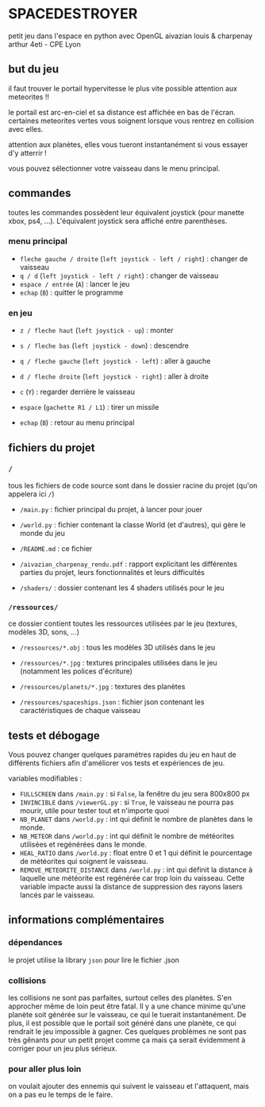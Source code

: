 # SPACEDESTROYER

petit jeu dans l'espace en python avec OpenGL
aivazian louis & charpenay arthur 4eti - CPE Lyon

## but du jeu

il faut trouver le portail hypervitesse le plus vite possible
attention aux meteorites !!

le portail est arc-en-ciel et sa distance est affichée en bas de l'écran.
certaines meteorites vertes vous soignent lorsque vous rentrez en collision avec elles.

attention aux planètes, elles vous tueront instantanément si vous essayer d'y atterrir !

vous pouvez sélectionner votre vaisseau dans le menu principal.

## commandes

toutes les commandes possèdent leur équivalent joystick (pour manette xbox, ps4, ...). L'équivalent joystick sera affiché entre parenthèses.

### menu principal

- `fleche gauche / droite` (`left joystick - left / right`) : changer de vaisseau
- `q / d` (`left joystick - left / right`) : changer de vaisseau
- `espace / entrée` (`A`) : lancer le jeu
- `echap` (`B`) : quitter le programme

### en jeu

- `z / fleche haut` (`left joystick - up`) : monter
- `s / fleche bas` (`left joystick - down`) : descendre
- `q / fleche gauche` (`left joystick - left`) : aller à gauche
- `d / fleche droite` (`left joystick - right`) : aller à droite

- `c` (`Y`) : regarder derrière le vaisseau
- `espace` (`gachette R1 / L1`) : tirer un missile

- `echap` (`B`) : retour au menu principal


## fichiers du projet

### `/`

tous les fichiers de code source sont dans le dossier racine du projet (qu'on appelera ici `/`)

- `/main.py` : fichier principal du projet, à lancer pour jouer
- `/world.py` : fichier contenant la classe World (et d'autres), qui gère le monde du jeu
- `/README.md` : ce fichier

- `/aivazian_charpenay_rendu.pdf` : rapport explicitant les différentes parties du projet, leurs fonctionnalités et leurs difficultés

- `/shaders/` : dossier contenant les 4 shaders utilisés pour le jeu


### `/ressources/`

ce dossier contient toutes les ressources utilisées par le jeu (textures, modèles 3D, sons, ...)

- `/ressources/*.obj` : tous les modèles 3D utilisés dans le jeu
- `/ressources/*.jpg` : textures principales utilisées dans le jeu (notamment les polices d'écriture)
- `/ressources/planets/*.jpg` : textures des planètes

- `/ressources/spaceships.json` : fichier json contenant les caractéristiques de chaque vaisseau

## tests et débogage

Vous pouvez changer quelques paramètres rapides du jeu en haut de différents fichiers afin d'améliorer vos tests et expériences de jeu.

variables modifiables :

- `FULLSCREEN` dans `/main.py` : si `False`, la fenêtre du jeu sera 800x800 px
- `INVINCIBLE` dans `/viewerGL.py` : si `True`, le vaisseau ne pourra pas mourir, utile pour tester tout et n'importe quoi
- `NB_PLANET` dans `/world.py` : int qui définit le nombre de planètes dans le monde.
- `NB_METEOR` dans `/world.py` : int qui définit le nombre de météorites utilisées et regénérées dans le monde.
- `HEAL_RATIO` dans `/world.py` : float entre 0 et 1 qui définit le pourcentage de météorites qui soignent le vaisseau.
- `REMOVE_METEORITE_DISTANCE` dans `/world.py` : int qui définit la distance à laquelle une météorite est regénérée car trop loin du vaisseau. Cette variable impacte aussi la distance de suppression des rayons lasers lancés par le vaisseau.


## informations complémentaires

### dépendances

le projet utilise la library `json` pour lire le fichier .json

### collisions

les collisions ne sont pas parfaites, surtout celles des planètes. S'en approcher même de loin peut être fatal.
Il y a une chance minime qu'une planète soit générée sur le vaisseau, ce qui le tuerait instantanément.
De plus, il est possible que le portail soit généré dans une planète, ce qui rendrait le jeu impossible à gagner.
Ces quelques problèmes ne sont pas très gênants pour un petit projet comme ça mais ça serait évidemment à corriger pour un jeu plus sérieux.

### pour aller plus loin

on voulait ajouter des ennemis qui suivent le vaisseau et l'attaquent, mais on a pas eu le temps de le faire.